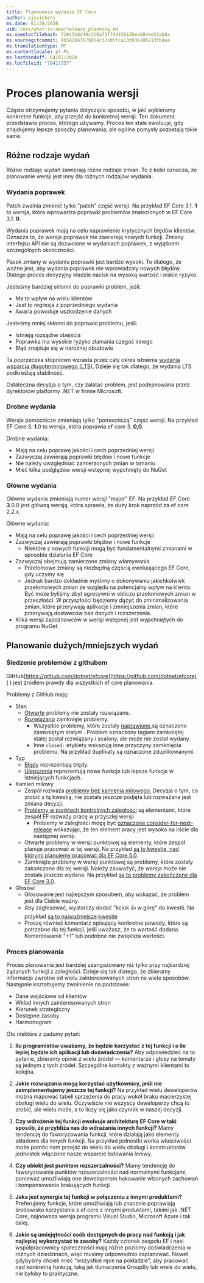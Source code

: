 ```yaml
---
title: Planowanie wydania EF Core
author: ajcvickers
ms.date: 01/28/2020
uid: core/what-is-new/release_planning.md
ms.openlocfilehash: 71045b8d49c319a73f74443612bedd84ee33ab8a
ms.sourcegitcommit: 9b562663679854c37c05fca13d93e180213fb4aa
ms.translationtype: MT
ms.contentlocale: pl-PL
ms.lasthandoff: 04/07/2020
ms.locfileid: "78417337"
---
```

# <a name="release-planning-process"></a>Proces planowania wersji

Często otrzymujemy pytania dotyczące sposobu, w jaki wybieramy konkretne funkcje, aby przejść do konkretnej wersji.
Ten dokument przedstawia proces, którego używamy.
Proces ten stale ewoluuje, gdy znajdujemy lepsze sposoby planowania, ale ogólne pomysły pozostają takie same.

## <a name="different-kinds-of-releases"></a>Różne rodzaje wydań

Różne rodzaje wydań zawierają różne rodzaje zmian.
To z kolei oznacza, że planowanie wersji jest inny dla różnych rodzajów wydania.

### <a name="patch-releases"></a>Wydania poprawek

Patch zwalnia zmienić tylko "patch" część wersji.
Na przykład EF Core 3.1. **1** to wersja, która wprowadza poprawki problemów znalezionych w EF Core 3.1. **0**.

Wydania poprawek mają na celu naprawienie krytycznych błędów klientów.
Oznacza to, że wersje poprawek nie zawierają nowych funkcji.
Zmiany interfejsu API nie są dozwolone w wydaniach poprawek, z wyjątkiem szczególnych okoliczności.

Pasek zmiany w wydaniu poprawki jest bardzo wysoki.
To dlatego, że ważne jest, aby wydania poprawek nie wprowadzały nowych błędów.
Dlatego proces decyzyjny kładzie nacisk na wysoką wartość i niskie ryzyko.

Jesteśmy bardziej skłonni do poprawki problem, jeśli:
  * Ma to wpływ na wielu klientów
  * Jest to regresja z poprzedniego wydania
  * Awaria powoduje uszkodzenie danych

Jesteśmy mniej skłonni do poprawki problemu, jeśli:
  * Istnieją rozsądne obejścia
  * Poprawka ma wysokie ryzyko złamania czegoś innego
  * Błąd znajduje się w narożnej obudowie

Ta poprzeczka stopniowo wzrasta przez cały okres istnienia [wydania wsparcia długoterminowego (LTS).](https://dotnet.microsoft.com/platform/support/policy/dotnet-core) Dzieje się tak dlatego, że wydania LTS podkreślają stabilność.

Ostateczna decyzja o tym, czy załatać problem, jest podejmowana przez dyrektorów platformy .NET w firmie Microsoft.

### <a name="minor-releases"></a>Drobne wydania

Wersje pomocnicze zmieniają tylko "pomocniczą" część wersji.
Na przykład EF Core 3. **1**.0 to wersja, która poprawia ef core 3. **0,0.**

Drobne wydania:
* Mają na celu poprawę jakości i cech poprzedniej wersji
* Zazwyczaj zawierają poprawki błędów i nowe funkcje
* Nie należy uwzględniać zamierzonych zmian w łamaniu
* Mieć kilka podglądów wersji wstępnej wypchnięty do NuGet

### <a name="major-releases"></a>Główne wydania

Główne wydania zmieniają numer wersji "major" EF.
Na przykład EF Core **3**.0.0 jest główną wersją, która sprawia, że duży krok naprzód za ef core 2.2.x.

Główne wydania:
* Mają na celu poprawę jakości i cech poprzedniej wersji
* Zazwyczaj zawierają poprawki błędów i nowe funkcje
  * Niektóre z nowych funkcji mogą być fundamentalnymi zmianami w sposobie działania EF Core
* Zazwyczaj obejmują zamierzone zmiany włamywania
  * Przełomowe zmiany są niezbędną częścią ewoluującego EF Core, gdy uczymy się
  * Jednak bardzo dokładnie myślimy o dokonywaniu jakichkolwiek przełomowych zmian ze względu na potencjalny wpływ na klienta. Być może byliśmy zbyt agresywni w obliczu przełomowych zmian w przeszłości. W przyszłości będziemy dążyć do zminimalizowania zmian, które przerywają aplikacje i zmniejszenia zmian, które przerywają dostawców baz danych i rozszerzenia.
* Kilka wersji zapoznawców w wersji wstępnej jest wypchniętych do programu NuGet

## <a name="planning-for-majorminor-releases"></a>Planowanie dużych/mniejszych wydań

### <a name="github-issue-tracking"></a>Śledzenie problemów z githubem

GitHub[https://github.com/dotnet/efcore](https://github.com/dotnet/efcore)( ) jest źródłem prawdy dla wszystkich ef core planowania.

Problemy z GitHub mają:

* Stan
  * [Otwarte](https://github.com/dotnet/efcore/issues) problemy nie zostały rozwiązane.
  * [Rozwiązano](https://github.com/dotnet/efcore/issues?q=is%3Aissue+is%3Aclosed) zamknięte problemy.
    * Wszystkie problemy, które zostały [naprawione,](https://github.com/dotnet/efcore/issues?q=is%3Aissue+label%3Aclosed-fixed+is%3Aclosed)są oznaczone zamkniętym stałym . Problem oznaczony tagiem zamkniętej stałej został rozwiązany i scalony, ale może nie został wydany.
    * Inne `closed-` etykiety wskazują inne przyczyny zamknięcia problemu. Na przykład duplikaty są oznaczone zduplikowanymi.
* Typ
  * [Błędy](https://github.com/dotnet/efcore/issues?q=is%3Aissue+is%3Aopen+label%3Atype-bug) reprezentują błędy.
  * [Ulepszenia](https://github.com/dotnet/efcore/issues?q=is%3Aissue+is%3Aopen+label%3Atype-enhancement) reprezentują nowe funkcje lub lepsze funkcje w istniejących funkcjach.
* Kamień milowy
  * Zespół rozważa [problemy bez kamienia milowego.](https://github.com/dotnet/efcore/issues?q=is%3Aopen+is%3Aissue+no%3Amilestone) Decyzja o tym, co zrobić z tą kwestią, nie została jeszcze podjęta lub rozważana jest zmiana decyzji.
  * [Problemy w punktach kontrolnych zaległości](https://github.com/dotnet/efcore/issues?q=is%3Aopen+is%3Aissue+milestone%3ABacklog) są elementami, które zespół EF rozważy pracę w przyszłej wersji
    * Problemy w zaległości mogą być [oznaczone consider-for-next-release](https://github.com/dotnet/efcore/issues?q=is%3Aissue+is%3Aopen+label%3Aconsider-for-next-release) wskazując, że ten element pracy jest wysoko na liście dla następnej wersji.
  * Otwarte problemy w wersji punktowej są elementy, które zespół planuje pracować w tej wersji. Na przykład [są to kwestie, nad którymi planujemy pracować dla EF Core 5.0](https://github.com/dotnet/efcore/issues?q=is%3Aopen+is%3Aissue+milestone%3A5.0.0).
  * Zamknięte problemy w wersji punktowej są problemy, które zostały zakończone dla tej wersji. Należy zauważyć, że wersja może nie została jeszcze wydana. Na przykład [są to problemy zakończone dla EF Core 3.0](https://github.com/dotnet/efcore/issues?q=is%3Aissue+milestone%3A3.0.0+is%3Aclosed).
* Głosów!
  * Głosowanie jest najlepszym sposobem, aby wskazać, że problem jest dla Ciebie ważny.
  * Aby zagłosować, wystarczy dodać "kciuk 👍 w górę" do kwestii. Na przykład [są to najważniejsze kwestie](https://github.com/dotnet/efcore/issues?q=is%3Aissue+is%3Aopen+sort%3Areactions-%2B1-desc)
  * Proszę również komentarz opisujący konkretne powody, które są potrzebne do tej funkcji, jeśli uważasz, że to wartość dodana. Komentowanie "+1" lub podobne nie zwiększa wartości.

### <a name="the-planning-process"></a>Proces planowania

Proces planowania jest bardziej zaangażowany niż tylko przy najbardziej żądanych funkcji z zaległości.
Dzieje się tak dlatego, że zbieramy informacje zwrotne od wielu zainteresowanych stron na wiele sposobów.
Następnie kształtujemy zwolnienie na podstawie:

* Dane wejściowe od klientów
* Wkład innych zainteresowanych stron
* Kierunek strategiczny
* Dostępne zasoby
* Harmonogram

Oto niektóre z zadumy pytań:

1. **Ilu programistów uważamy, że będzie korzystać z tej funkcji i o ile lepiej będzie ich aplikacji lub doświadczenia?** Aby odpowiedzieć na to pytanie, zbieramy opinie z wielu źródeł — komentarze i głosy na tematy są jednym z tych źródeł. Szczególne kontakty z ważnymi klientami to kolejna.

2. **Jakie rozwiązania mogą korzystać użytkownicy, jeśli nie zaimplementujemy jeszcze tej funkcji?** Na przykład wielu deweloperów można mapować tabeli sprzężenia do pracy wokół braku macierzystej obsługi wielu do wielu. Oczywiście nie wszyscy deweloperzy chcą to zrobić, ale wielu może, a to liczy się jako czynnik w naszej decyzji.

3. **Czy wdrożenie tej funkcji ewoluuje architekturę EF Core w taki sposób, że przybliża nas do wdrażania innych funkcji?** Mamy tendencję do faworyzowania funkcji, które działają jako elementy składowe dla innych funkcji. Na przykład jednostki worka właściwości może pomóc nam przejść do wielu do wielu obsługi i konstruktorów jednostek włączone nasze wsparcie ładowania leniwy.

4. **Czy obiekt jest punktem rozszerzalności?** Mamy tendencję do faworyzowania punktów rozszerzalności nad normalnymi funkcjami, ponieważ umożliwiają one deweloperom hakowanie własnych zachowań i kompensowanie brakujących funkcji.

5. **Jaka jest synergia tej funkcji w połączeniu z innymi produktami?** Preferujemy funkcje, które umożliwiają lub znacznie poprawiają środowisko korzystania z ef core z innymi produktami, takimi jak .NET Core, najnowsza wersja programu Visual Studio, Microsoft Azure i tak dalej.

6. **Jakie są umiejętności osób dostępnych do pracy nad funkcją i jak najlepiej wykorzystać te zasoby?** Każdy członek zespołu EF i nasi współpracownicy społeczności mają różne poziomy doświadczenia w różnych dziedzinach, więc musimy odpowiednio zaplanować. Nawet gdybyśmy chcieli mieć "wszystkie ręce na pokładzie", aby pracować nad konkretną funkcją, taką jak tłumaczenia GroupBy lub wiele do wielu, nie byłoby to praktyczne.
